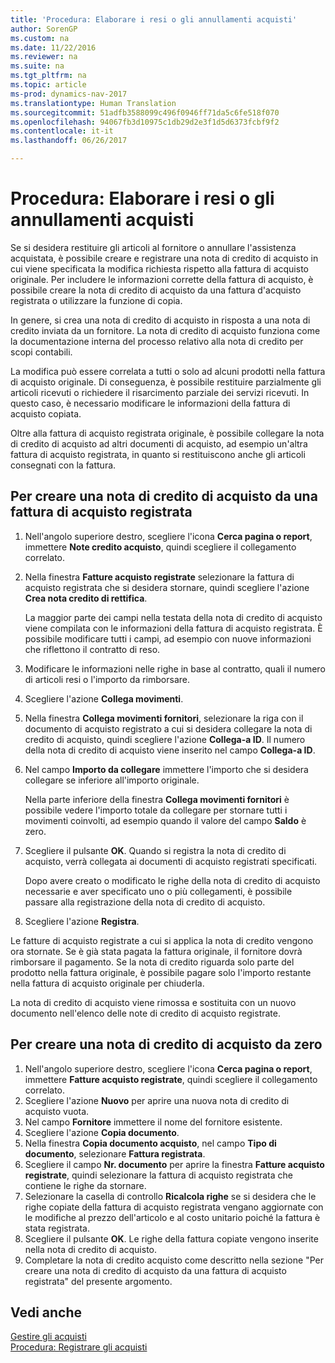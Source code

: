 ```yaml
---
title: 'Procedura: Elaborare i resi o gli annullamenti acquisti'
author: SorenGP
ms.custom: na
ms.date: 11/22/2016
ms.reviewer: na
ms.suite: na
ms.tgt_pltfrm: na
ms.topic: article
ms-prod: dynamics-nav-2017
ms.translationtype: Human Translation
ms.sourcegitcommit: 51adfb3588099c496f0946ff71da5c6fe518f070
ms.openlocfilehash: 94067fb3d10975c1db29d2e3f1d5d6373fcbf9f2
ms.contentlocale: it-it
ms.lasthandoff: 06/26/2017

---
```


# <a name="how-to-process-purchase-returns-or-cancellations"></a>Procedura: Elaborare i resi o gli annullamenti acquisti
Se si desidera restituire gli articoli al fornitore o annullare l'assistenza acquistata, è possibile creare e registrare una nota di credito di acquisto in cui viene specificata la modifica richiesta rispetto alla fattura di acquisto originale. Per includere le informazioni corrette della fattura di acquisto, è possibile creare la nota di credito di acquisto da una fattura d'acquisto registrata o utilizzare la funzione di copia.

In genere, si crea una nota di credito di acquisto in risposta a una nota di credito inviata da un fornitore. La nota di credito di acquisto funziona come la documentazione interna del processo relativo alla nota di credito per scopi contabili.

La modifica può essere correlata a tutti o solo ad alcuni prodotti nella fattura di acquisto originale. Di conseguenza, è possibile restituire parzialmente gli articoli ricevuti o richiedere il risarcimento parziale dei servizi ricevuti. In questo caso, è necessario modificare le informazioni della fattura di acquisto copiata.

Oltre alla fattura di acquisto registrata originale, è possibile collegare la nota di credito di acquisto ad altri documenti di acquisto, ad esempio un'altra fattura di acquisto registrata, in quanto si restituiscono anche gli articoli consegnati con la fattura.

## <a name="to-create-a-purchase-credit-memo-from-a-posted-purchase-invoice"></a>Per creare una nota di credito di acquisto da una fattura di acquisto registrata
1. Nell'angolo superiore destro, scegliere l'icona **Cerca pagina o report**, immettere **Note credito acquisto**, quindi scegliere il collegamento correlato.  
2. Nella finestra **Fatture acquisto registrate** selezionare la fattura di acquisto registrata che si desidera stornare, quindi scegliere l'azione **Crea nota credito di rettifica**.

    La maggior parte dei campi nella testata della nota di credito di acquisto viene compilata con le informazioni della fattura di acquisto registrata. È possibile modificare tutti i campi, ad esempio con nuove informazioni che riflettono il contratto di reso.
3. Modificare le informazioni nelle righe in base al contratto, quali il numero di articoli resi o l'importo da rimborsare.
4. Scegliere l'azione **Collega movimenti**.
5. Nella finestra **Collega movimenti fornitori**, selezionare la riga con il documento di acquisto registrato a cui si desidera collegare la nota di credito di acquisto, quindi scegliere l'azione **Collega-a ID**. Il numero della nota di credito di acquisto viene inserito nel campo **Collega-a ID**.
6. Nel campo **Importo da collegare** immettere l'importo che si desidera collegare se inferiore all'importo originale.

    Nella parte inferiore della finestra **Collega movimenti fornitori** è possibile vedere l'importo totale da collegare per stornare tutti i movimenti coinvolti, ad esempio quando il valore del campo **Saldo** è zero.
7. Scegliere il pulsante **OK**. Quando si registra la nota di credito di acquisto, verrà collegata ai documenti di acquisto registrati specificati.

    Dopo avere creato o modificato le righe della nota di credito di acquisto necessarie e aver specificato uno o più collegamenti, è possibile passare alla registrazione della nota di credito di acquisto.
8. Scegliere l'azione **Registra**.

Le fatture di acquisto registrate a cui si applica la nota di credito vengono ora stornate. Se è già stata pagata la fattura originale, il fornitore dovrà rimborsare il pagamento. Se la nota di credito riguarda solo parte del prodotto nella fattura originale, è possibile pagare solo l'importo restante nella fattura di acquisto originale per chiuderla.

La nota di credito di acquisto viene rimossa e sostituita con un nuovo documento nell'elenco delle note di credito di acquisto registrate.

## <a name="to-create-a-purchase-credit-memo-from-scratch"></a>Per creare una nota di credito di acquisto da zero
1. Nell'angolo superiore destro, scegliere l'icona **Cerca pagina o report**, immettere **Fatture acquisto registrate**, quindi scegliere il collegamento correlato.
2. Scegliere l'azione **Nuovo** per aprire una nuova nota di credito di acquisto vuota.
3. Nel campo **Fornitore** immettere il nome del fornitore esistente.
4. Scegliere l'azione **Copia documento**.
5. Nella finestra **Copia documento acquisto**, nel campo **Tipo di documento**, selezionare **Fattura registrata**.
6. Scegliere il campo **Nr. documento** per aprire la finestra **Fatture acquisto registrate**, quindi selezionare la fattura di acquisto registrata che contiene le righe da stornare.
7. Selezionare la casella di controllo **Ricalcola righe** se si desidera che le righe copiate della fattura di acquisto registrata vengano aggiornate con le modifiche al prezzo dell'articolo e al costo unitario poiché la fattura è stata registrata.
8. Scegliere il pulsante **OK**. Le righe della fattura copiate vengono inserite nella nota di credito di acquisto.
9. Completare la nota di credito acquisto come descritto nella sezione "Per creare una nota di credito di acquisto da una fattura di acquisto registrata" del presente argomento.

## <a name="see-also"></a>Vedi anche
[Gestire gli acquisti](purchasing-manage-purchasing.md)  
[Procedura: Registrare gli acquisti](purchasing-how-record-purchases.md)  

